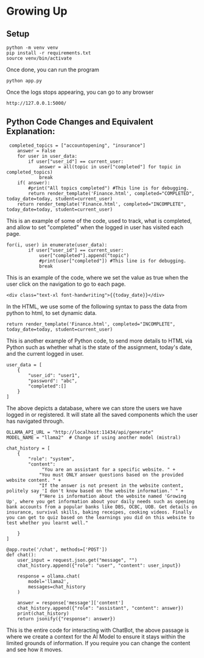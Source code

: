 # Growing Up


## Setup
```
python -m venv venv
pip install -r requirements.txt
source venv/bin/activate
```

Once done, you can run the program
```
python app.py
```

Once the logs stops appearing, you can go to any browser 

```
http://127.0.0.1:5000/
```


## Python Code Changes and Equivalent Explanation:

```
 completed_topics = ["accountopening", "insurance"]
    answer = False
    for user in user_data:
        if user["user_id"] == current_user:
            answer = all(topic in user["completed"] for topic in completed_topics)
            break
    if( answer):
        #print("All topics completed") #This line is for debugging.
        return render_template('Finance.html', completed="COMPLETED", today_date=today, student=current_user) 
    return render_template('Finance.html', completed="INCOMPLETE", today_date=today, student=current_user) 
```

This is an example of some of the code, used to track, what is completed, and allow to set "completed" when the logged in user has visited each page.

```
for(i, user) in enumerate(user_data):
        if user["user_id"] == current_user:
            user["completed"].append("topic")
            #print(user["completed"]) #This line is for debugging.
            break
```

This is an example of the code, where we set the value as true when the user click on the navigation to go to each page.

```
<div class="text-xl font-handwriting">{{today_date}}</div>
```

In the HTML, we use some of the following syntax to pass the data from python to html, to set dynamic data.

```
return render_template('Finance.html', completed="INCOMPLETE", today_date=today, student=current_user)
```

This is another example of Python code, to send more details to HTML via Python such as whether what is the state of the assignment, today's date, and the current logged in user.

```
user_data = [
    {
        "user_id": "user1",
        "password": "abc",
        "completed":[]
    }
]
```

The above depicts a database, where we can store the users we have logged in or registered. It will state all the saved components which the user has navigated through. 


```
OLLAMA_API_URL = "http://localhost:11434/api/generate"
MODEL_NAME = "llama2"  # Change if using another model (mistral)

chat_history = [
    {
        "role": "system",
        "content": 
             "You are an assistant for a specific website. " +
            "You must ONLY answer questions based on the provided website content. " +
            "If the answer is not present in the website content, politely say 'I don't know based on the website information.' " + 
            f"Here is information about the website named 'Growing Up', where you get information about your daily needs such as opening bank accounts from a popular banks like DBS, OCBC, UOB. Get details on insurance, survival skills, baking receipes, cooking videos. Finally you can get to quiz based on the learnings you did on this website to test whether you learnt well."
        
    }
]

@app.route('/chat', methods=['POST'])
def chat():
    user_input = request.json.get("message", "")
    chat_history.append({"role": "user", "content": user_input})

    response = ollama.chat(
        model='llama2',
        messages=chat_history
    )

    answer = response['message']['content']
    chat_history.append({"role": "assistant", "content": answer})
    print(chat_history)
    return jsonify({"response": answer})
```

This is the entire code for interacting with ChatBot, the above passage is where we create a context for the AI Model to ensure it stays within the limited grounds of information. If you require you can change the content and see how it moves.

